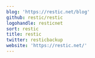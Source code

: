 ```yaml
---
blog: 'https://restic.net/blog'
github: restic/restic
logohandle: resticnet
sort: restic
title: restic
twitter: resticbackup
website: 'https://restic.net/'
---
```

